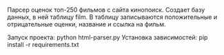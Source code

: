 Парсер оценок топ-250 фильмов с сайта кинопоиск. Создает базу данных, в ней таблицу film. 
В таблицу записываются положительные и отрицательные оценки, название и ссылка на фильм.

Запуск проекта: python html-parser.py
Установка зависимостей: pip install -r requirements.txt
